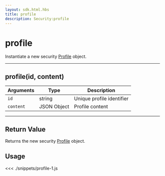 ```yaml
---
layout: sdk.html.hbs
title: profile
description: Security:profile
---
```


# profile

Instantiate a new security [Profile](/sdk/js/5/profile) object.

---

## profile(id, content)

| Arguments | Type        | Description               |
| --------- | ----------- | ------------------------- |
| `id`      | string      | Unique profile identifier |
| `content` | JSON Object | Profile content           |

---

## Return Value

Returns the new security [Profile](/sdk/js/5/profile) object.

## Usage

<<< ./snippets/profile-1.js
